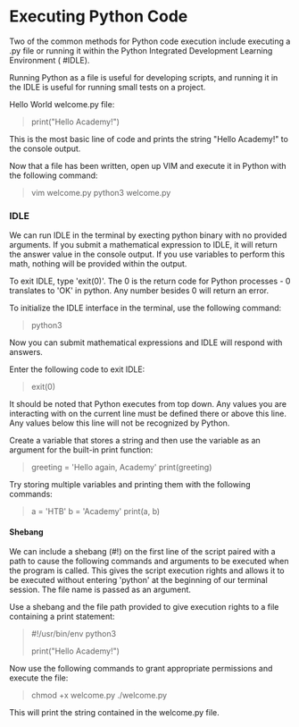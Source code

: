 # Executing Python Code

Two of the common methods for Python code execution include executing a .py file or running it within the Python Integrated Development Learning Environment ( #IDLE).

Running Python as a file is useful for developing scripts, and running it in the IDLE is useful for running small tests on a project.

Hello World welcome.py file:

>print("Hello Academy!")

This is the most basic line of code and prints the string "Hello Academy!" to the console output. 

Now that a file has been written, open up VIM and execute it in Python with the following command:

>vim welcome.py
>python3 welcome.py

### IDLE

We can run IDLE in the terminal by execting python binary with no provided arguments. If you submit a mathematical expression to IDLE, it will return the answer value in the console output. If you use variables to perform this math, nothing will be provided within the output.

To exit IDLE, type 'exit(0)'. The 0 is the return code for Python processes - 0 translates to 'OK' in python. Any number besides 0 will return an error.

To initialize the IDLE interface in the terminal, use the following command:

>python3

Now you can submit mathematical expressions and IDLE will respond with answers.

Enter the following code to exit IDLE:

>exit(0)

It should be noted that Python executes from top down. Any values you are interacting with on the current line must be defined there or above this line. Any values below this line will not be recognized by Python.

Create a variable that stores a string and then use the variable as an argument for the built-in print function:

>greeting = 'Hello again, Academy'
>print(greeting)

Try storing multiple variables and printing them with the following commands:

>a = 'HTB'
>b = 'Academy'
>print(a, b)

#### Shebang

We can include a shebang (#!) on the first line of the script paired with a path to cause the following commands and arguments to be executed when the program is called. This gives the script execution rights and allows it to be executed without entering 'python' at the beginning of our terminal session. The file name is passed as an argument.

Use a shebang and the file path provided to give execution rights to a file containing a print statement:

>\#!/usr/bin/env python3
>
>print("Hello Academy!")

Now use the following commands to grant appropriate permissions and execute the file:

>chmod +x welcome.py
>./welcome.py

This will print the string contained in the welcome.py file.